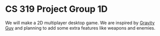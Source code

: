 # CS 319 Project Group 1D

We will make a 2D multiplayer desktop game. We are inspired by [Gravity Guy](https://www.youtube.com/watch?v=iVTqXnJAotQ) and planning to add some extra features like weapons and enemies.
